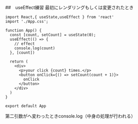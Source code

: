 ##　useEffect練習
最初にレンダリングもしくは変更されたとき

```
import React,{ useState,useEffect } from 'react'
import './App.css';

function App() {
  const [count, setCount] = useState(0);
  useEffect(() => {
    // effect
    console.log(count)
  }, [count])

  return (
    <div>
      <p>your click {count} times.</p>
      <button onClick={() => setCount(count + 1)}>
        onClick
      </button>
    </div>
  )
}

export default App
```

第二引数がへ変わったときconsole.log（中身の処理が行われる）